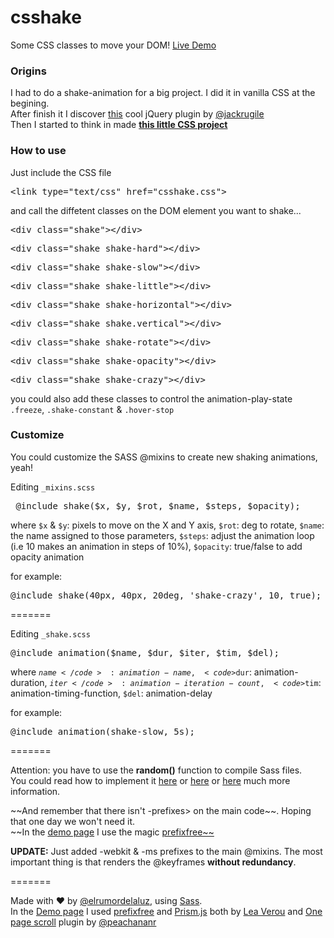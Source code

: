 csshake
=======

Some CSS classes to move your DOM!
<a href="http://elrumordelaluz.github.io/csshake/">Live Demo</a>

<h3>Origins</h3>
<p>I had to do a shake-animation for a big project. I did it in vanilla CSS at the begining.<br>After finish it I discover <a class="shake shake-constant shake-little" href="http://jackrugile.com/jrumble/">this</a> cool jQuery plugin by <a class="shake" href="https://twitter.com/jackrugile">@jackrugile</a><br> Then I started to think in made <strong><a href="http://elrumordelaluz.github.io/csshake/">this little CSS project</a></strong></p>

<h3>How to use</h3>
<p>
Just include the CSS file <pre>&lt;link type="text/css" href="csshake.css"&gt;</pre>
and call the diffetent classes on the DOM element you want to shake...
<pre>&lt;div class="shake"&gt;&lt;/div&gt;</pre>
<pre>&lt;div class="shake shake-hard"&gt;&lt;/div&gt;</pre>
<pre>&lt;div class="shake shake-slow"&gt;&lt;/div&gt;</pre>
<pre>&lt;div class="shake shake-little"&gt;&lt;/div&gt;</pre>
<pre>&lt;div class="shake shake-horizontal"&gt;&lt;/div&gt;</pre>
<pre>&lt;div class="shake shake.vertical"&gt;&lt;/div&gt;</pre>
<pre>&lt;div class="shake shake-rotate"&gt;&lt;/div&gt;</pre>
<pre>&lt;div class="shake shake-opacity"&gt;&lt;/div&gt;</pre>
<pre>&lt;div class="shake shake-crazy"&gt;&lt;/div&gt;</pre>
you could also add these classes to control the animation-play-state <code>.freeze</code>, <code>.shake-constant</code> &amp; <code>.hover-stop</code>
</p>


<h3>Customize</h3>
<p>You could customize the SASS @mixins to create new shaking animations, yeah!</p>
Editing <code>_mixins.scss</code>
<pre> @include shake($x, $y, $rot, $name, $steps, $opacity);</pre>
where <code>$x</code> & <code>$y</code>: pixels to move on the X and Y axis,
		  <code>$rot</code>: deg to rotate,
		  <code>$name</code>: the name assigned to those parameters,
		  <code>$steps</code>: adjust the animation loop (i.e 10 makes an animation in steps of 10%),
		  <code>$opacity</code>: true/false to add opacity animation
<p>for example:
<pre>@include shake(40px, 40px, 20deg, 'shake-crazy', 10, true);</pre>
</p>

=======

Editing <code>_shake.scss</code>
<pre>@include animation($name, $dur, $iter, $tim, $del);</pre>
where <code>$name</code>: animation-name,
		  <code>$dur</code>: animation-duration,
		  <code>$iter</code>: animation-iteration-count,
		  <code>$tim</code>: animation-timing-function,
		  <code>$del</code>: animation-delay
<p>for example:
<pre>@include animation(shake-slow, 5s);</pre>
</p>

=======

<p>Attention: you have to use the <strong>random()</strong> function to compile Sass files. <br>You could read how to implement it <a href="https://github.com/nex3/sass/pull/968" class="shake freez">here</a> or <a href="http://blog.codepen.io/2013/09/17/adding-random-function-sass/" class="shake shake-hard freez">here</a> or <a href="http://hugogiraudel.com/2013/10/17/sass-random/" class="shake shake-rotate freez">here</a> much more information.</p>
~~And remember that there isn't -prefixes> on the main code~~. Hoping that one day we won't need it.<br>~~In the <a href="http://elrumordelaluz.github.io/csshake/">demo page</a> I use the magic <a href="http://leaverou.github.io/prefixfree/">prefixfree~~</a></p>
<p><strong>UPDATE:</strong> Just added -webkit &amp; -ms prefixes to the main @mixins. The most important thing is that renders the @keyframes <strong>without redundancy</strong>.</p>

=======


<footer>Made with ♥ by <a class="shake shake-constant hover-stop" href="http://twitter.com/elrumordelaluz">@elrumordelaluz</a>, using <a href="http://sass-lang.com/">Sass</a>.<br>In the <a href="http://elrumordelaluz.github.io/csshake/">Demo page</a> I used <a href="http://leaverou.github.io/prefixfree/">prefixfree</a> and <a href="http://prismjs.com/">Prism.js</a> both by <a href="http://twitter.com/LeaVerou">Lea Verou</a> and <a href="https://github.com/peachananr/onepage-scroll">One page scroll</a> plugin by <a href="https://twitter.com/peachananr">@peachananr</a> </footer>
